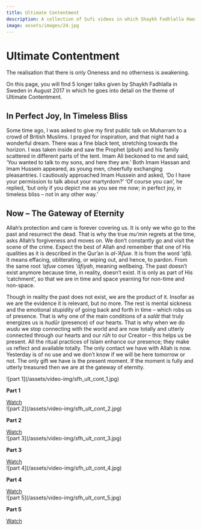 ```yaml
---
title: Ultimate Contentment
description: A collection of Sufi videos in which Shaykh Fadhlalla Haeir discusses the theme of ultimate contentment.
image: assets/images/24.jpg
---
```


# Ultimate Contentment

<div class="callout">
The realisation that there is only Oneness and no otherness is awakening.
</div>

On this page, you will find 5 longer talks given by Shaykh Fadhlalla in Sweden in August 2017 in which he goes into detail on the theme of Ultimate Contentment. 

## In Perfect Joy, In Timeless Bliss

Some time ago, I was asked to give my first public talk on Muharram to a crowd of British Muslims. I prayed for inspiration, and that night had a wonderful dream. There was a fine black tent, stretching towards the horizon. I was taken inside and saw the Prophet (pbuh) and his family scattered in different parts of the tent. Imam Ali beckoned to me and said, ‘You wanted to talk to my sons, and here they are.’ Both Imam Hassan and Imam Hussein appeared, as young men, cheerfully exchanging pleasantries. I cautiously approached Imam Hussein and asked, ‘Do I have your permission to talk about your martyrdom?’ ‘Of course you can’, he replied, ‘but only if you depict me as you see me now; in perfect joy, in timeless bliss – not in any other way.’ 

## Now – The Gateway of Eternity  

Allah’s protection and care is forever covering us. It is only we who go to the past and resurrect the dead. That is why the true _mu’min_ regrets at the time, asks Allah’s forgiveness and moves on. We don’t constantly go and visit the scene of the crime. Expect the best of Allah and remember that one of His qualities as it is described in the Qur’an is _al-‘Afuw_. It is from the word _‘afā_. It means effacing, obliterating, or wiping out, and hence, to pardon. From the same root _‘afuw_ comes _‘āfiyah_, meaning wellbeing. The past doesn’t exist anymore because time, in reality, doesn’t exist. It is only as part of His ‘catchment’, so that we are in time and space yearning for non-time and non-space.      

Though in reality the past does not exist, we are the product of it. Insofar as we are the evidence it is relevant, but no more. The rest is mental sickness and the emotional stupidity of going back and forth in time – which robs us of presence. That is why one of the main conditions of a _salāt_ that truly energizes us is _hudūr_ (presence) of our hearts. That is why when we do _wudu_ we stop connecting with the world and are now totally and utterly connected through our hearts and our _rūh_ to our Creator – this helps us be present. All the ritual practices of Islam enhance our presence; they make us reflect and available totally. The only contact we have with Allah is now. Yesterday is of no use and we don’t know if we will be here tomorrow or not. The only gift we have is the present moment. If the moment is fully and utterly treasured then we are at the gateway of eternity.

<div markdown="1" class="card video sidebar center gemoji center-content">

<div markdown="2" class="video-image">
![part 1](/assets/video-img/sfh_ult_cont_1.jpg)
</div>

**Part 1**

<div markdown="3" class="video-link">
<a target="_blank" href="https://www.youtube.com/watch?v=u_vHWNtBHO0">Watch</a>
</div>

</div>

<div markdown="1" class="card video sidebar center gemoji center-content">

<div markdown="2" class="video-image">
![part 2](/assets/video-img/sfh_ult_cont_2.jpg)
</div>

**Part 2**

<div markdown="3" class="video-link">
<a target="_blank" href="https://www.youtube.com/watch?v=iPPWsS8ENiQ">Watch</a>
</div>

</div>

<div markdown="1" class="card video sidebar center gemoji center-content">

<div markdown="2" class="video-image">
![part 3](/assets/video-img/sfh_ult_cont_3.jpg)
</div>

**Part 3**

<div markdown="3" class="video-link">
<a target="_blank" href="https://www.youtube.com/watch?v=KVw3r6guyig">Watch</a>
</div>

</div>

<div markdown="1" class="card video sidebar center gemoji center-content">

<div markdown="2" class="video-image">
![part 4](/assets/video-img/sfh_ult_cont_4.jpg)
</div>

**Part 4**

<div markdown="3" class="video-link">
<a target="_blank" href="https://www.youtube.com/watch?v=2rUeiQoqceY">Watch</a>
</div>

</div>

<div markdown="1" class="card video sidebar center gemoji center-content">

<div markdown="2" class="video-image">
![part 5](/assets/video-img/sfh_ult_cont_5.jpg)
</div>

**Part 5**

<div markdown="3" class="video-link">
<a target="_blank" href="https://www.youtube.com/watch?v=kq83rRwlW8E">Watch</a>
</div>

</div>